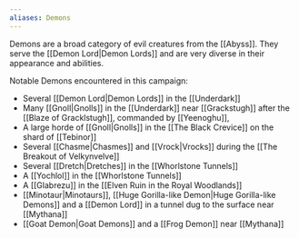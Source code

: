 ```yaml
---
aliases: Demons
---
```

Demons are a broad category of evil creatures from the [[Abyss]]. They serve the [[Demon Lord|Demon Lords]] and are very diverse in their appearance and abilities.

Notable Demons encountered in this campaign:
* Several [[Demon Lord|Demon Lords]] in the [[Underdark]]
* Many [[Gnoll|Gnolls]] in the [[Underdark]] near [[Grackstugh]] after the [[Blaze of Gracklstugh]], commanded by [[Yeenoghu]],
* A large horde of [[Gnoll|Gnolls]] in the [[The Black Crevice]] on the shard of [[Tebinor]]
* Several [[Chasme|Chasmes]] and [[Vrock|Vrocks]] during the [[The Breakout of Velkynvelve]]
* Several [[Dretch|Dretches]] in the [[Whorlstone Tunnels]]
* A [[Yochlol]] in the [[Whorlstone Tunnels]]
* A [[Glabrezu]] in the [[Elven Ruin in the Royal Woodlands]]
* [[Minotaur|Minotaurs]], [[Huge Gorilla-like Demon|Huge Gorilla-like Demons]] and a [[Demon Lord]] in a tunnel dug to the surface near [[Mythana]]
* [[Goat Demon|Goat Demons]] and a [[Frog Demon]] near [[Mythana]]